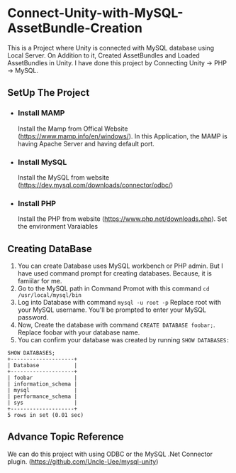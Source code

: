# Connect-Unity-with-MySQL-AssetBundle-Creation
This is a Project where Unity is connected with MySQL database using Local Server. On Addition to it, Created AssetBundles and Loaded AssetBundles in Unity. I have done this project by Connecting Unity -> PHP -> MySQL.

## **SetUp The Project**

- ### **Install MAMP**
    Install the Mamp from Offical Website (https://www.mamp.info/en/windows/).
    In this Application, the MAMP is having Apache Server and having default port.
- ### **Install MySQL**
  Install the MySQL from website (https://dev.mysql.com/downloads/connector/odbc/)
- ### **Install PHP**
  Install the PHP from website (https://www.php.net/downloads.php). Set the environment Varaiables

## **Creating DataBase**
1. You can create Database uses MySQL workbench or PHP admin. But I have used command prompt for creating databases. Because, it is famiilar for me.
2. Go to the MySQL path in Command Promot with this command ``` cd /usr/local/mysql/bin ```
3. Log into Database with command ``` mysql -u root -p ``` Replace root with your MySQL username. You'll be prompted to enter your MySQL password.
4. Now, Create the database with command ``` CREATE DATABASE foobar; ```. Replace foobar with your database name.
5. You can confirm your database was created by running ```SHOW DATABASES:```
```
SHOW DATABASES;
+--------------------+
| Database           |
+--------------------+
| foobar             |
| information_schema |
| mysql              |
| performance_schema |
| sys                |
+--------------------+
5 rows in set (0.01 sec)
```

## **Advance Topic Reference**
We can do this project with using ODBC or the MySQL .Net Connector plugin. (https://github.com/Uncle-Uee/mysql-unity)




